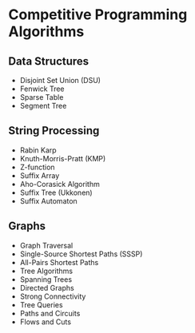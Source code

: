 # Competitive Programming Algorithms
## Data Structures
- Disjoint Set Union (DSU)
- Fenwick Tree
- Sparse Table
- Segment Tree

## String Processing *<IN-PROGRESS>*
- Rabin Karp
- Knuth-Morris-Pratt (KMP)
- Z-function
- Suffix Array *<TO-DO>*
- Aho-Corasick Algorithm
- Suffix Tree (Ukkonen) *<TO-DO>*
- Suffix Automaton *<TO-DO>*

## Graphs *<IN-PROGRESS>*
- Graph Traversal
- Single-Source Shortest Paths (SSSP)
- All-Pairs Shortest Paths
- Tree Algorithms *<TO-DO>*
- Spanning Trees *<TO-DO>*
- Directed Graphs *<TO-DO>*
- Strong Connectivity *<TO-DO>*
- Tree Queries *<TO-DO>*
- Paths and Circuits *<TO-DO>*
- Flows and Cuts *<TO-DO>*

